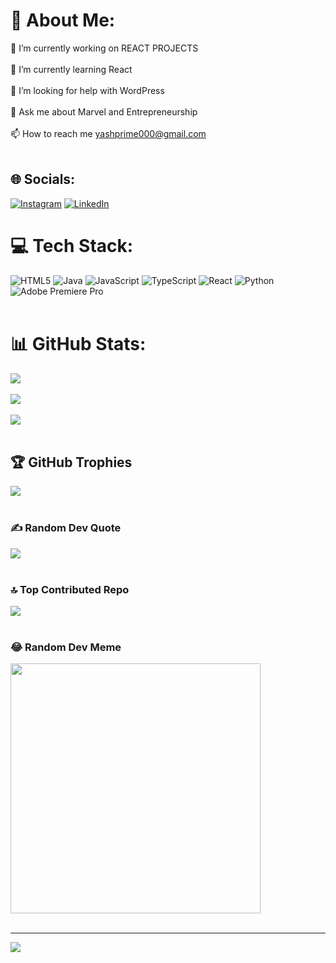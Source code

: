 # 💫 About Me:
🔭 I’m currently working on REACT PROJECTS<br><br>🌱 I’m currently learning React<br><br>🤝 I’m looking for help with WordPress<br><br>💬 Ask me about Marvel and Entrepreneurship<br><br>📫 How to reach me yashprime000@gmail.com<br><br>


## 🌐 Socials:
[![Instagram](https://img.shields.io/badge/Instagram-%23E4405F.svg?logo=Instagram&logoColor=white)](https://instagram.com/yashprime02)      [![LinkedIn](https://img.shields.io/badge/LinkedIn-%230077B5.svg?logo=linkedin&logoColor=white)](https://linkedin.com/in/yash-mishra-b2290220a) 

# 💻 Tech Stack:
![HTML5](https://img.shields.io/badge/html5-%23E34F26.svg?style=for-the-badge&logo=html5&logoColor=white) ![Java](https://img.shields.io/badge/java-%23ED8B00.svg?style=for-the-badge&logo=openjdk&logoColor=white) ![JavaScript](https://img.shields.io/badge/javascript-%23323330.svg?style=for-the-badge&logo=javascript&logoColor=%23F7DF1E) ![TypeScript](https://img.shields.io/badge/typescript-%23007ACC.svg?style=for-the-badge&logo=typescript&logoColor=white) ![React](https://img.shields.io/badge/react-%2320232a.svg?style=for-the-badge&logo=react&logoColor=%2361DAFB) ![Python](https://img.shields.io/badge/python-3670A0?style=for-the-badge&logo=python&logoColor=ffdd54)  ![Adobe Premiere Pro](https://img.shields.io/badge/Adobe%20Premiere%20Pro-9999FF.svg?style=for-the-badge&logo=Adobe%20Premiere%20Pro&logoColor=white)
<br>
<br>
# 📊 GitHub Stats:
![](https://github-readme-stats.vercel.app/api?username=YashPrime-02&theme=tokyonight&hide_border=false&include_all_commits=true&count_private=true)<br/>
<br/>
![](https://github-readme-streak-stats.herokuapp.com/?user=YashPrime-02&theme=tokyonight&hide_border=false)<br/>
<br/>
![](https://github-readme-stats.vercel.app/api/top-langs/?username=YashPrime-02&theme=tokyonight&hide_border=false&include_all_commits=true&count_private=true&layout=compact)
<br>
<br>
## 🏆 GitHub Trophies
![](https://github-profile-trophy.vercel.app/?username=YashPrime-02&theme=radical&no-frame=false&no-bg=false&margin-w=4)
<br>
<br>
### ✍️ Random Dev Quote
![](https://quotes-github-readme.vercel.app/api?type=horizontal&theme=radical)
<br>
<br>
### 🔝 Top Contributed Repo
![](https://github-contributor-stats.vercel.app/api?username=YashPrime-02&limit=5&theme=apprentice&combine_all_yearly_contributions=true)
<br>
<br>
### 😂 Random Dev Meme
<img src='https://randommeme-five.vercel.app/' style="height: 400px;"/>
<br>
<br>

---
[![](https://visitcount.itsvg.in/api?id=YashPrime-02&icon=9&color=1)](https://visitcount.itsvg.in)

<!-- Proudly created with GPRM ( https://gprm.itsvg.in ) -->
